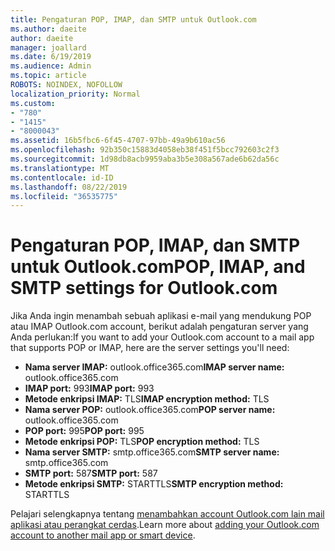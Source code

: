 ```yaml
---
title: Pengaturan POP, IMAP, dan SMTP untuk Outlook.com
ms.author: daeite
author: daeite
manager: joallard
ms.date: 6/19/2019
ms.audience: Admin
ms.topic: article
ROBOTS: NOINDEX, NOFOLLOW
localization_priority: Normal
ms.custom:
- "780"
- "1415"
- "8000043"
ms.assetid: 16b5fbc6-6f45-4707-97bb-49a9b610ac56
ms.openlocfilehash: 92b350c15883d4058eb38f451f5bcc792603c2f3
ms.sourcegitcommit: 1d98db8acb9959aba3b5e308a567ade6b62da56c
ms.translationtype: MT
ms.contentlocale: id-ID
ms.lasthandoff: 08/22/2019
ms.locfileid: "36535775"
---
```

# <a name="pop-imap-and-smtp-settings-for-outlookcom"></a><span data-ttu-id="33e37-102">Pengaturan POP, IMAP, dan SMTP untuk Outlook.com</span><span class="sxs-lookup"><span data-stu-id="33e37-102">POP, IMAP, and SMTP settings for Outlook.com</span></span>

<span data-ttu-id="33e37-103">Jika Anda ingin menambah sebuah aplikasi e-mail yang mendukung POP atau IMAP Outlook.com account, berikut adalah pengaturan server yang Anda perlukan:</span><span class="sxs-lookup"><span data-stu-id="33e37-103">If you want to add your Outlook.com account to a mail app that supports POP or IMAP, here are the server settings you'll need:</span></span>
  
- <span data-ttu-id="33e37-104">**Nama server IMAP:** outlook.office365.com</span><span class="sxs-lookup"><span data-stu-id="33e37-104">**IMAP server name:** outlook.office365.com</span></span>
- <span data-ttu-id="33e37-105">**IMAP port:** 993</span><span class="sxs-lookup"><span data-stu-id="33e37-105">**IMAP port:** 993</span></span>
- <span data-ttu-id="33e37-106">**Metode enkripsi IMAP:** TLS</span><span class="sxs-lookup"><span data-stu-id="33e37-106">**IMAP encryption method:** TLS</span></span>
- <span data-ttu-id="33e37-107">**Nama server POP:** outlook.office365.com</span><span class="sxs-lookup"><span data-stu-id="33e37-107">**POP server name:** outlook.office365.com</span></span>  
- <span data-ttu-id="33e37-108">**POP port:** 995</span><span class="sxs-lookup"><span data-stu-id="33e37-108">**POP port:** 995</span></span>  
- <span data-ttu-id="33e37-109">**Metode enkripsi POP:** TLS</span><span class="sxs-lookup"><span data-stu-id="33e37-109">**POP encryption method:** TLS</span></span>  
- <span data-ttu-id="33e37-110">**Nama server SMTP:** smtp.office365.com</span><span class="sxs-lookup"><span data-stu-id="33e37-110">**SMTP server name:** smtp.office365.com</span></span>
- <span data-ttu-id="33e37-111">**SMTP port:** 587</span><span class="sxs-lookup"><span data-stu-id="33e37-111">**SMTP port:** 587</span></span>
- <span data-ttu-id="33e37-112">**Metode enkripsi SMTP:** STARTTLS</span><span class="sxs-lookup"><span data-stu-id="33e37-112">**SMTP encryption method:** STARTTLS</span></span>

<span data-ttu-id="33e37-113">Pelajari selengkapnya tentang [menambahkan account Outlook.com lain mail aplikasi atau perangkat cerdas](https://support.office.com/article/73f3b178-0009-41ae-aab1-87b80fa94970?wt.mc_id=Office_Outlook_com_Alchemy).</span><span class="sxs-lookup"><span data-stu-id="33e37-113">Learn more about [adding your Outlook.com account to another mail app or smart device](https://support.office.com/article/73f3b178-0009-41ae-aab1-87b80fa94970?wt.mc_id=Office_Outlook_com_Alchemy).</span></span>